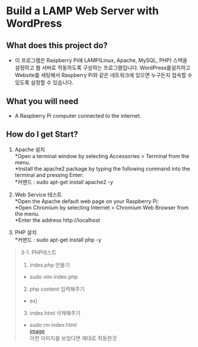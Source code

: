# Build a LAMP Web Server with WordPress

## What does this project do?
* 이 프로그램은 Raspberry Pi에 LAMP(Linux, Apache, MySQL, PHP) 스택을 설정하고 웹 서버로 작동하도록 구성하는 프로그램입니다. WordPress를설치하고 Website를 세팅해서 Raspberry Pi와 같은 네트워크에 있으면 누구든지 접속할 수 있도록 설정할 수 있습니다. 

## What you will need
* A Raspberry Pi computer connected to the internet.

## How do I get Start?
1. Apache 설치  
*Open a terminal window by selecting Accessories > Terminal from the menu.  
*Install the apache2 package by typing the following command into the terminal and pressing Enter:  
*커맨드 : sudo apt-get install apache2 -y

2. Web Service 테스트  
*Open the Apache default web page on your Raspberry Pi:  
	*Open Chromium by selecting Internet > Chromium Web Browser from the menu.  
	*Enter the address http://localhost

3. PHP 설치  
*커맨드 : sudo apt-get install php -y  
>3-1. PHP테스트  
>1. index.php 만들기  
> * sudo vim index.php
>2. php content 입력해주기  
> * ex) <?php echo "hello world"; ?>  
>3. index.html 삭제해주기  
> * sudo rm index.html  
> [image](https://projects-static.raspberrypi.org/projects/lamp-web-server-with-wordpress/40bbe4fdff0772fc22e960571225292240b37910/en/images/apache-hello-world.png)  
> 이런 이미지를 보았다면 제대로 작동한것
